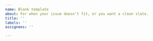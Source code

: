 ```yaml
---
name: Blank template
about: For when your issue doesn't fit, or you want a clean slate.
title: ''
labels: ''
assignees: ''

---
```



